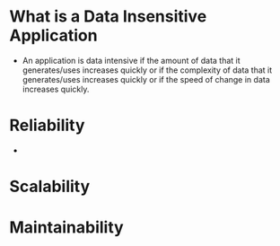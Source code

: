 # What is a Data Insensitive Application
- An application is data intensive if the amount of data that it generates/uses increases quickly or if the complexity of data that it generates/uses increases quickly or if the speed of change in data increases quickly.

# Reliability
- 
# Scalability
# Maintainability

